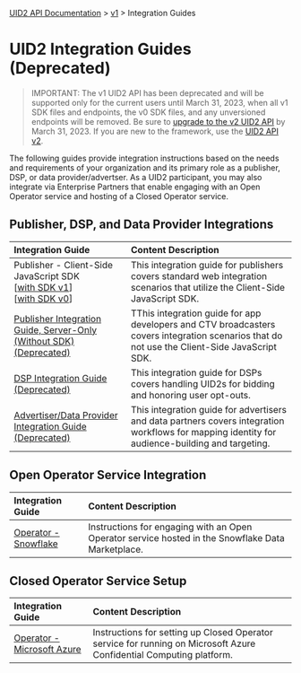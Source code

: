 [UID2 API Documentation](../../README.md) > [v1](../README.md) > Integration Guides

# UID2 Integration Guides (Deprecated)

>IMPORTANT: The v1 UID2 API has been deprecated and will be supported only for the current users until March 31, 2023, when all v1 SDK files and endpoints, the v0 SDK files, and any unversioned endpoints will be removed. Be sure to [upgrade to the v2 UID2 API](../../v2/upgrades/upgrade-guide.md) by March 31, 2023. If you are new to the framework, use the [UID2 API v2](../../v2/README.md).

The following guides provide integration instructions based on the needs and requirements of your organization and its primary role as a publisher, DSP, or data provider/advertser. As a UID2 participant, you may also integrate via Enterprise Partners that enable engaging with an Open Operator service and hosting of a Closed Operator service. 

## Publisher, DSP, and Data Provider Integrations

| Integration Guide |  Content Description |
| :--- | :--- |
| Publisher - Client-Side JavaScript SDK<br/>[[with SDK v1](./publisher-client-side.md)]<br/>[[with SDK v0](./publisher-client-side-v0.md)] | This integration guide for publishers covers standard web integration scenarios that utilize the Client-Side JavaScript SDK. |
| [Publisher Integration Guide, Server-Only (Without SDK) (Deprecated)](./custom-publisher-integration.md) | TThis integration guide for app developers and CTV broadcasters covers integration scenarios that do not use the Client-Side JavaScript SDK. |
| [DSP Integration Guide (Deprecated)](./dsp-guide.md) | This integration guide for DSPs covers handling UID2s for bidding and honoring user opt-outs. |
| [Advertiser/Data Provider Integration Guide (Deprecated)](./advertiser-dataprovider-guide.md) | This integration guide for advertisers and data partners covers integration workflows for mapping identity for audience-building and targeting. |

## Open Operator Service Integration
 
| Integration Guide |  Content Description |
| :--- | :--- |
| [Operator - Snowflake](./../sdks/snowflake_integration.md) | Instructions for engaging with an Open Operator service hosted in the Snowflake Data Marketplace. |

## Closed Operator Service Setup
 
| Integration Guide |  Content Description |
| :--- | :--- |
| [Operator - Microsoft Azure](./operator-guide-azure-enclave.md) | Instructions for setting up Closed Operator service for running on Microsoft Azure Confidential Computing platform. |
